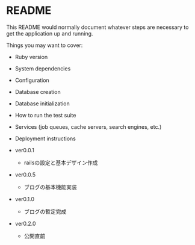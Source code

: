 # README

This README would normally document whatever steps are necessary to get the
application up and running.

Things you may want to cover:

* Ruby version

* System dependencies

* Configuration

* Database creation

* Database initialization

* How to run the test suite

* Services (job queues, cache servers, search engines, etc.)

* Deployment instructions

* ver0.0.1
  - railsの設定と基本デザイン作成
* ver0.0.5
  - ブログの基本機能実装
* ver0.1.0
  - ブログの暫定完成 
* ver0.2.0
  - 公開直前
